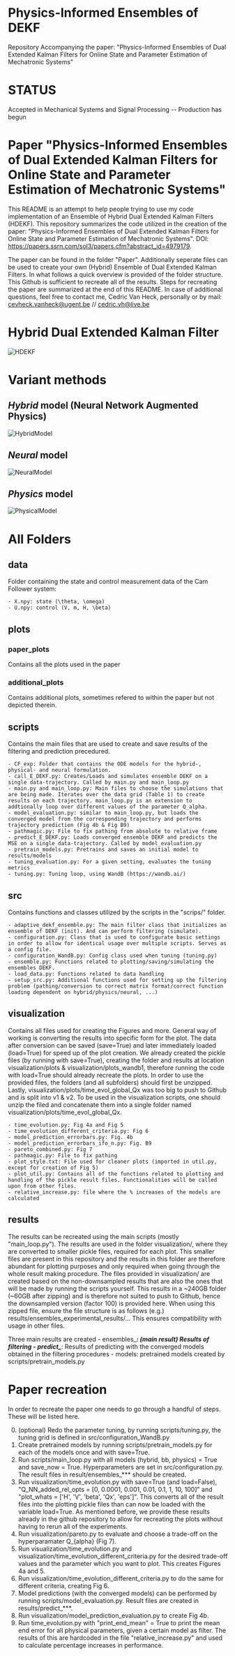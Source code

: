# Physics-Informed Ensembles of DEKF
Repository Accompanying the paper: "Physics-Informed Ensembles of Dual Extended Kalman Filters for Online State and Parameter Estimation of Mechatronic Systems"

# STATUS
Accepted in Mechanical Systems and Signal Processing -- Production has begun

# Paper "Physics-Informed Ensembles of Dual Extended Kalman Filters for Online State and Parameter Estimation of Mechatronic Systems"

This README is an attempt to help people trying to use my code implementation of an Ensemble of Hybrid Dual Extended Kalman Filters (HDEKF). This repository summarizes the code utilized in the creation of the paper: "Physics-Informed Ensembles of Dual Extended Kalman Filters for Online State and Parameter Estimation of Mechatronic Systems".
DOI: https://papers.ssrn.com/sol3/papers.cfm?abstract_id=4979179. 

The paper can be found in the folder "Paper". Additionally seperate files can be used to create your own (Hybrid) Ensemble of Dual Extended Kalman Filters.
In what follows a quick overview is provided of the folder structure. This Github is sufficient to recreate all of the results. Steps for recreating the paper are summarized at the end of this README. In case of additional questions, feel free to contact me, Cedric Van Heck, personally or by mail: cevheck.vanheck@ugent.be // cedric.vh@live.be


# Hybrid Dual Extended Kalman Filter
![HDEKF](https://github.com/user-attachments/assets/ff0c9672-ce86-4eda-9cd3-338d5764ab2e)

# Variant methods
## _Hybrid_ model (Neural Network Augmented Physics)
![HybridModel](https://github.com/user-attachments/assets/20372f50-7368-472d-958f-3839fb91e34b)

## _Neural_ model
![NeuralModel](https://github.com/user-attachments/assets/a74b935d-cabf-4ae1-b4c6-0981962b42f5)

## _Physics_ model
![PhysicalModel](https://github.com/user-attachments/assets/716cc960-d405-40ad-b69d-49b3ada95778)

# All Folders

## data
Folder containing the state and control measurement data of the Cam Follower system:

	- X.npy: state (\theta, \omega)
	- U.npy: control (V, m, H, \beta)


## plots
### paper_plots
Contains all the plots used in the paper

### additional_plots
Contains additional plots, sometimes refered to within the paper but not depicted therein.
## scripts
Contains the main files that are used to create and save results of the filtering and prediction precedured.

	- CF_exp: Folder that contains the ODE models for the hybrid-, physical- and neural formulation.
	- call_E_DEKF.py: Creates/Loads and simulates ensemble DEKF on a single data-trajectory. Called by main.py and main_loop.py
	- main.py and main_loop.py: Main files to choose the simulations that are being made. Iterates over the data grid (Table 1) to create results on each trajectory. main_loop.py is an extension to addtionally loop over different values of the parameter Q_alpha.
	- model_evaluation.py: similar to main_loop.py, but loads the converged model from the corresponding trajectory and performs trajectory prediction (Fig 4b & Fig B9)
	- pathmagic.py: File to fix pathing from absolute to relative frame
	- predict_E_DEKF.py: Loads converged ensemble DEKF and predicts the MSE on a single data-trajectory. Called by model_evaluation.py
	- pretrain_models.py: Pretrains and saves an initial model to results/models
	- tuning_evaluation.py: For a given setting, evaluates the tuning metrics
	- tuning.py: Tuning loop, using WandB (https://wandb.ai/)

## src
Contains functions and classes utilized by the scripts in the "scrips/" folder.

	- adaptive_dekf_ensemble.py: The main filter class that initializes an ensemble of DEKF (init). And can perform filtering (simulate).
	- configuration.py: Class that is used to configurate basic settings in order to allow for identical usage over multiple scripts. Serves as a config file. 
	- configuration_WandB.py: Config class used when tuning (tuning.py)
	- ensemble.py: Functions related to plotting/saving/simulating the ensembles DEKF.
	- load_data.py: Functions related to data handling
	- setup_src.py: Additional functions used for setting up the filtering problem (pathing/conversion to correct matrix format/correct function loading dependent on hybrid/physics/neural, ...)
	
## visualization
Contains all files used for creating the Figures and more. General way of working is converting the results into specific form for the plot. The data after conversion can be saved (save=True) and later immediately loaded (load=True) for speed up of the plot creation. We already created the pickle files (by running with save=True), creating the folder and results at location visualization/plots & visualization/plots_wandb1, therefore running the code with load=True should already recreate the plots. In order to use the provided files, the folders (and all subfolders) should first be unzipped. Lastly, visualization/plots/time_evol_global_Qx was too big to push to Github and is split into v1 & v2. To be used in the visualization scripts, one should unzip the filed and concatenate them into a single folder named visualization/plots/time_evol_global_Qx.

	- time_evolution.py: Fig 4a and Fig 5
	- time_evolution_different_criteria.py: Fig 6
	- model_prediction_errorbars.py: Fig. 4b
	- model_prediction_errorbars_ifo_n.py: Fig. B9
	- pareto_combined.py: Fig 7
	- pathmagic.py: File to fix pathing
	- plot_style.txt: File used for cleaner plots (imported in util.py, except for creation of Fig 5)
	- plot_util.py: Contains all of the functions related to plotting and handling of the pickle result files. Functionalities will be called upon from other files.
	- relative_increase.py: file where the % increases of the models are calculated

## results
The results can be recreated using the main scripts (mostly "main_loop.py"). The results are used in the folder visualization/, where they are converted to smaller pickle files, required for each plot. This smaller files are present in this repository and the results in this folder are therefore abundant for plotting purposes and only required when going through the whole result making procedure. The files provided in visualization/ are created based on the non-downsampled results that are also the ones that will be made by running the scripts yourself. This results in a ~240GB folder (~60GB after zipping) and is therefore not suited to push to Github, hence the downsampled version (factor 100) is provided here. When using this zipped file, ensure the file structure is as follows (e.g.) results/ensembles_experimental_results/... This ensures compatibility with usage in other files. 

Three main results are created
	- ensembles_***: (main result) Results of filtering 
	- predict_***: Results of predicting with the converged models obtained in the filtering procedures
	- models: pretrained models created by scripts/pretrain_models.py

# Paper recreation
In order to recreate the paper one needs to go through a handful of steps. These will be listed here.

0. (optional) Redo the parameter tuning, by running scripts/tuning.py, the tuning grid is defined in src/configuration_WandB.py
1. Create pretrained models by running scripts/pretrain_models.py for each of the models once and with save=True.
2. Run scripts/main_loop.py with all models (hybrid, bb, physics) = True and save_now = True. Hyperparameters are set in src/configuration.py. The result files in result/ensembles_*** should be created.
3. Run visualization/time_evolution.py with save=True (and load=False), "Q_NN_added_rel_opts = [0, 0.0001, 0.001, 0.01, 0.1, 1, 10, 100]" and "plot_whats = ['H', 'V', 'beta', 'Qx', 'eps']". This converts all of the result files into the plotting pickle files than can now be loaded with the variable load=True. As mentioned before, we provide these results already in the github repository to allow for recreating the plots without having to rerun all of the experiments. 
4. Run visualization/pareto.py to evaluate and choose a trade-off on the hyperparamater Q_{alpha} (Fig 7). 
5. Run visualization/time_evolution.py and visualization/time_evolution_different_criteria.py for the desired trade-off values and the parameter which you want to plot. This creates Figures 4a and 5.
6. Run visualization/time_evolution_different_criteria.py to do the same for different criteria, creating Fig 6.
7. Model predictions (with the converged models) can be performed by running scripts/model_evaluation.py. Result files are created in results/predict_***.
8. Run visualization/model_prediction_evaluation.py to create Fig 4b.
9. Run time_evolution.py with "print_end_mean" = True to print the mean end error for all physical parameters, given a certain model as filter. The results of this are hardcoded in the file "relative_increase.py" and used to calculate percentage increases in performance.
